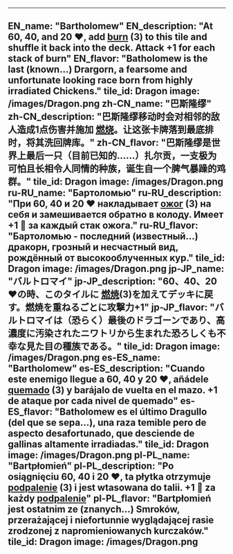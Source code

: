 ---

EN_name: "Bartholomew"
EN_description: "At 60, 40, and 20 ❤️, add  <u>burn</u> (3) to this tile and shuffle it back into the deck. Attack +1 for each stack of burn"
EN_flavor: "Batholomew is the last (known…) Drargorn, a fearsome and unfortunate looking race born from highly irradiated Chickens."
tile_id: Dragon
image: /images/Dragon.png
zh-CN_name: "巴斯隆缪"
zh-CN_description: "巴斯隆缪移动时会对相邻的敌人造成1点伤害并施加 <u>燃烧</u>。让这张卡牌落到最底排时，将其洗回牌库。"
zh-CN_flavor: "巴斯隆缪是世界上最后一只（目前已知的……）扎尔贡，一支极为可怕且长相令人同情的种族，诞生自一个脾气暴躁的鸡群。"
tile_id: Dragon
image: /images/Dragon.png
ru-RU_name: "Бартоломью"
ru-RU_description: "При 60, 40 и 20 ❤️ накладывает  <u>ожог</u> (3) на себя и замешивается обратно в колоду. Имеет +1 🔸 за каждый стак ожога."
ru-RU_flavor: "Бартоломью - последний (известный...) дракорн, грозный и несчастный вид, рождённый от высокооблученных кур."
tile_id: Dragon
image: /images/Dragon.png
jp-JP_name: "バルトロマイ"
jp-JP_description: "60、40、20❤️の時、このタイルに <u>燃焼</u>(3)を加えてデッキに戻す。燃焼を重ねるごとに攻撃力+1"
jp-JP_flavor: "バルトロマイは（恐らく）最後のドラゴーンであり、高濃度に汚染されたニワトリから生まれた恐ろしくも不幸な見た目の種族である。"
tile_id: Dragon
image: /images/Dragon.png
es-ES_name: "Bartholomew"
es-ES_description: "Cuando este enemigo llegue a 60, 40 y 20 ❤️, añádele  <u>quemado</u> (3) y barájalo de vuelta en el mazo. +1 de ataque por cada nivel de quemado"
es-ES_flavor: "Batholomew es el último Dragullo (del que se sepa…), una raza temible pero de aspecto desafortunado, que desciende de gallinas altamente irradiadas."
tile_id: Dragon
image: /images/Dragon.png
pl-PL_name: "Bartpłomień"
pl-PL_description: "Po osiągnięciu 60, 40 i 20 ❤️, ta płytka otrzymuje  <u>podpalenie</u> (3) i jest wtasowana do talii. +1 🔸 za każdy  <u>podpalenie</u>"
pl-PL_flavor: "Bartpłomień jest ostatnim ze (znanych...) Smroków, przerażającej i niefortunnie wyglądającej rasie zrodzonej z napromieniowanych kurczaków."
tile_id: Dragon
image: /images/Dragon.png
---